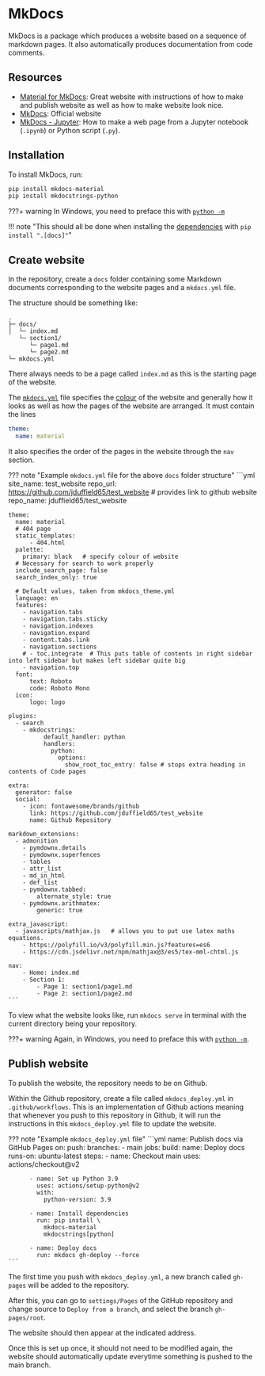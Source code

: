 # MkDocs

MkDocs is a package which produces a website based on a sequence of markdown pages. It also automatically produces documentation from code comments.

## Resources

* [Material for MkDocs](https://squidfunk.github.io/mkdocs-material/getting-started/): Great website with instructions of how to make and publish website as well as how to make website look nice.
* [MkDocs](https://www.mkdocs.org/): Official website
* [MkDocs - Jupyter](https://github.com/danielfrg/mkdocs-jupyter): How to make a web page from a Jupyter notebook (`.ipynb`) or Python script (`.py`).

## Installation
To install MkDocs, run:
```bash
pip install mkdocs-material
pip install mkdocstrings-python
```

???+ warning
    In Windows, you need to preface this with [`python -m`](https://www.mkdocs.org/user-guide/installation/#installing-mkdocs)

!!! note "This should all be done when installing the [dependencies](index.md) with `pip install ".[docs]"`"

## Create website
In the repository, create a `docs` folder containing some Markdown documents corresponding to the website pages and a `mkdocs.yml` file.

The structure should be something like:
```
.
├─ docs/
│  └─ index.md
   └─ section1/
      └─ page1.md
      └─ page2.md
└─ mkdocs.yml
```

There always needs to be a page called `index.md` as this is the starting page of the website.

The [`mkdocs.yml`](https://github.com/Climate-Dynamics-Lab/Wiki/blob/main/mkdocs.yml) file specifies the [colour](https://squidfunk.github.io/mkdocs-material/setup/changing-the-colors/) of the website and generally how it looks as well as how the pages of the website are arranged. It must contain the lines
```yml
theme:
  name: material
```

It also specifies the order of the pages in the website through the `nav` section.

??? note "Example `mkdocs.yml` file for the above `docs` folder structure"
    ```yml
    site_name: test_website
    repo_url: https://github.com/jduffield65/test_website  # provides link to github website
    repo_name: jduffield65/test_website
    
    theme:
      name: material
      # 404 page
      static_templates:
          - 404.html
      palette:
        primary: black   # specify colour of website
      # Necessary for search to work properly
      include_search_page: false
      search_index_only: true
    
      # Default values, taken from mkdocs_theme.yml
      language: en
      features:
        - navigation.tabs
        - navigation.tabs.sticky
        - navigation.indexes
        - navigation.expand
        - content.tabs.link
        - navigation.sections
        # - toc.integrate  # This puts table of contents in right sidebar into left sidebar but makes left sidebar quite big
        - navigation.top
      font:
          text: Roboto
          code: Roboto Mono
      icon:
          logo: logo
    
    plugins:
      - search
        - mkdocstrings:
              default_handler: python
              handlers:
                python:
                  options:
                    show_root_toc_entry: false # stops extra heading in contents of Code pages
    
    extra:
      generator: false
      social:
        - icon: fontawesome/brands/github
          link: https://github.com/jduffield65/test_website
          name: Github Repository
    
    markdown_extensions:
      - admonition
        - pymdownx.details
        - pymdownx.superfences
        - tables
        - attr_list
        - md_in_html
        - def_list
        - pymdownx.tabbed:
            alternate_style: true
        - pymdownx.arithmatex:
            generic: true
    
    extra_javascript:
      - javascripts/mathjax.js   # allows you to put use latex maths equations.
        - https://polyfill.io/v3/polyfill.min.js?features=es6
        - https://cdn.jsdelivr.net/npm/mathjax@3/es5/tex-mml-chtml.js
    
    nav:
        - Home: index.md
        - Section 1:
            - Page 1: section1/page1.md
            - Page 2: section1/page2.md
    ```

To view what the website looks like, run `mkdocs serve` in terminal with the current directory being your repository.

???+ warning
    Again, in Windows, you need to preface this with [`python -m`](https://www.mkdocs.org/user-guide/installation/#installing-mkdocs).

## Publish website

To publish the website, the repository needs to be on Github.

Within the Github repository, create a file called `mkdocs_deploy.yml` in `.github/workflows`. 
This is an implementation of Github actions meaning that whenever you push to this repository in Github, 
it will run the instructions in this `mkdocs_deploy.yml` file to update the website.

??? note "Example `mkdocs_deploy.yml` file"
    ```yml
    name: Publish docs via GitHub Pages
    on:
      push:
        branches:
          - main
    jobs:
      build:
        name: Deploy docs
        runs-on: ubuntu-latest
        steps:
          - name: Checkout main
            uses: actions/checkout@v2
    
          - name: Set up Python 3.9
            uses: actions/setup-python@v2
            with:
              python-version: 3.9
    
          - name: Install dependencies
            run: pip install \
              mkdocs-material
              mkdocstrings[python]
    
          - name: Deploy docs
            run: mkdocs gh-deploy --force
    ```

The first time you push with `mkdocs_deploy.yml`, a new branch called `gh-pages` will be added to the repository.

After this, you can go to `settings/Pages` of the GitHub repository and change source to `Deploy from a branch`,
and select the branch `gh-pages/root`.

The website should then appear at the indicated address.

Once this is set up once, it should not need to be modified again, the website should automatically update everytime
something is pushed to the main branch.

